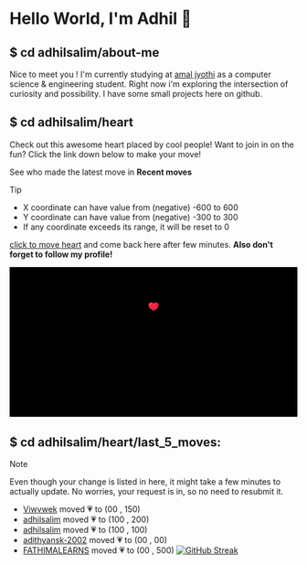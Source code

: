 # Hello World, I'm Adhil 👋

## $ cd adhilsalim/about-me
Nice to meet you ! I'm currently studying at [amal jyothi](https://www.ajce.in/home/index.html) as a computer science & engineering student. Right now i'm exploring the intersection of curiosity and possibility. I have some small projects here on github.
## $ cd adhilsalim/heart
Check out this awesome heart placed by cool people! Want to join in on the fun? Click the link down below to make your move!

See who made the latest move in **Recent moves**
> [!TIP]
> - X coordinate can have value from (negative) -600 to 600
> - Y coordinate can have value from (negative) -300 to 300
> - If any coordinate exceeds its range, it will be reset to 0

[click to move heart](https://github.com/adhilsalim/adhilsalim/issues/new?title=00,200&body=DO+NOT+ADD+SPACE.+Just+change+the+values+and+hit+submit.+It+will+take+some+time+to+reflect.) and come back here after few minutes. **Also don't forget to follow my profile!**

![GitHub Banner Image](github_banner_heart.png)

## $ cd adhilsalim/heart/last_5_moves: 
> [!NOTE] 
> Even though your change is listed in here, it might take a few minutes to actually update. No worries, your request is in, so no need to resubmit it.
- [Viwvwek](https://github.com/Viwvwek) moved 💗 to (00 , 150)
- [adhilsalim](https://github.com/adhilsalim) moved 💗 to (100 , 200)
- [adhilsalim](https://github.com/adhilsalim) moved 💗 to (100 , 100)
- [adithyansk-2002](https://github.com/adithyansk-2002) moved 💗 to (00 , 00)
- [FATHIMALEARNS](https://github.com/FATHIMALEARNS) moved 💗 to (00 , 500)
[![GitHub Streak](https://github-readme-streak-stats.herokuapp.com?user=adhilsalim&theme=dark&hide_border=true)](https://git.io/streak-stats)
